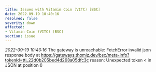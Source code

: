 ```yaml
---
title: Issues with Vitamin Coin (VITC) [BSC]
date: 2022-09-19 10:40:16
resolved: false
severity: down
affected:
- Vitamin Coin (VITC) [BSC]
section: issue
---
```


*2022-09-19 10:40:16* The gateway is unreachable: FetchError invalid json response body at https://gateways.thomiz.dev/bsc/meta-info?tokenId=tti_22d0b205bed4d268a05dfc3c reason: Unexpected token < in JSON at position 0